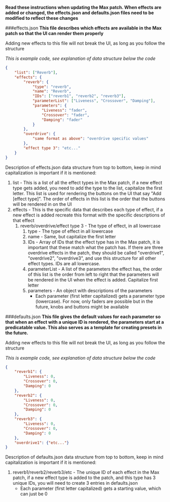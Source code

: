 **Read these instructions when updating the Max patch. When effects are added or changed, the effects.json and defaults.json files need to be modified to reflect these changes**

###effects.json
**This file describes which effects are available in the Max patch so that the UI can render them properly**

Adding new effects to this file will not break the UI, as long as you follow the structure

*This is example code, see explanation of data structure below the code*

```json
{
    "list": ["Reverb"],
    "effects": {
        "reverb": {
            "type": "reverb",
            "name": "Reverb",
            "IDs": ["reverb1", "reverb2", "reverb3"],
            "parameterList": ["Liveness", "Crossover", "Damping"],
            "parameters": {
                "Liveness": "fader",
                "Crossover": "fader",
                "Damping": "fader"
            }
        },
        "overdrive": {
            "same format as above": "overdrive specific values"
        },
        "effect type 3": "etc..."
    }
}
```

Description of effects.json data structure from top to bottom, keep in mind capitalization is important if it is mentioned:

1. list - This is a list of all the effect types in the Max patch, if a new effect type gets added, you need to add the type to the list, capitalize the first letter. This list is used for rendering the buttons on the UI that say "Add [effect type]". The order of effects in this list is the order that the buttons will be rendered in on the UI
2. effects - This is the specific data that describes each type of effect, if a new effect is added recreate this format with the specific descriptions of that effect
    1. reverb/overdrive/effect type 3 - The type of effect, in all lowercase
        1. type - The type of effect in all lowercase
        2. name - Same, but capitalize the first letter
        3. IDs - Array of IDs that the effect type has in the Max patch, it is important that these match what the patch has. If there are three overdrive effects in the patch, they should be called "overdrive1", "overdrive2", "overdrive3", and use this structure for all other effect types. IDs are all lowercase.
        4. parameterList - A list of the parameters the effect has, the order of this list is the order from left to right that the parameters will be rendered in the UI when the effect is added. Capitalize first letter
        5. parameters - An object with descriptions of the parameters
            - Each parameter (first letter capitalized) gets a parameter type (lowercase). For now, only faders are possible but in the future, knobs and buttons might be available


###defaults.json
**This file gives the default values for each parameter so that when an effect with a unique ID is rendered, the parameters start at a predicatable value. This also serves as a template for creating presets in the future.**

Adding new effects to this file will not break the UI, as long as you follow the structure

*This is example code, see explanation of data structure below the code*

```json
{
    "reverb1": {
        "Liveness": 0,
        "Crossover": 0,
        "Damping": 0
    },
    "reverb2": {
        "Liveness": 0,
        "Crossover": 0,
        "Damping": 0
    },
    "reverb3": {
        "Liveness": 0,
        "Crossover": 0,
        "Damping": 0
    },
    "overdrive1": {"etc..."}
}

```

Description of defaults.json data structure from top to bottom, keep in mind capitalization is important if it is mentioned:

1. reverb1/reverb2/reverb3/etc - The unique ID of each effect in the Max patch, if a new effect type is added to the patch, and this type has 3 unique IDs, you will need to create 3 entries in defaults.json
    - Each parameter (first letter capitalized) gets a starting value, which can just be 0
